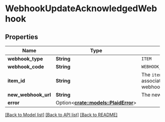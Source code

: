 # WebhookUpdateAcknowledgedWebhook

## Properties

Name | Type | Description | Notes
------------ | ------------- | ------------- | -------------
**webhook_type** | **String** | `ITEM` | 
**webhook_code** | **String** | `WEBHOOK_UPDATE_ACKNOWLEDGED` | 
**item_id** | **String** | The `item_id` of the Item associated with this webhook, warning, or error | 
**new_webhook_url** | **String** | The new webhook URL | 
**error** | Option<[**crate::models::PlaidError**](PlaidError.md)> |  | [optional]

[[Back to Model list]](../README.md#documentation-for-models) [[Back to API list]](../README.md#documentation-for-api-endpoints) [[Back to README]](../README.md)


